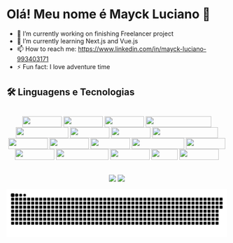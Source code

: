 # Olá! Meu nome é Mayck Luciano 👋

- 🔭 I’m currently working on finishing Freelancer project
- 🌱 I’m currently learning Next.js and Vue.js
- 📫 How to reach me: https://www.linkedin.com/in/mayck-luciano-993403171
- ⚡ Fun fact: I love adventure time
<!-- ### I am a systems development student at Senai-Swiss-Brazilian institution, in addition to the course, I have been studying Front-end development for over 3 years autonomously, using technologies such as html5, css3, javascript, sass, jquery and bootstrap. I'm currently studying React.js and Back-end development.
#### I am currently looking for freelance jobs or employment 🔭 -->

## 🛠 Linguagens e Tecnologias
  
<div style="display: inline_block" align=center><br> 
  <img align='center' height='25' width='90' src='https://img.shields.io/badge/HTML5-DD4B25?logo=html5&logoColor=white'>
  <img align='center' height='25' width='90' src='https://img.shields.io/badge/CSS3-254BDD?logo=css3&logoColor=white'>
  <img align='center' height='25' width='90' src='https://img.shields.io/badge/SASS-CE6B9B?logo=sass&logoColor=white'>
  <img align='center' height='25' width='150' src='https://img.shields.io/badge/JAVASCRIPT-yellow?logo=javascript&logoColor=white'>
  <img align='center' height='25' width='120' src="https://img.shields.io/badge/TYPESCRIPT-blue?logo=typescript&logoColor=white">
  <img align='center' height='25' width='90' src="https://img.shields.io/badge/NODE.js-green?logo=node.js&logoColor=white">
  <img align='center' height='25' width='90' src='https://img.shields.io/badge/REACT-08DCFF?logo=react&logoColor=white'>
  <img align='center' height='25' width='150' src='https://img.shields.io/badge/REACT%20NATIVE-08ABD9?logo=react&logoColor=white'>
  <img align='center' height='25' width='90' src="https://img.shields.io/badge/NEXT-black?logo=next.js&logoColor=white">
  <img align='center' height='25' width='90' src="https://img.shields.io/badge/FIGMA-black?logo=figma&logoColor=white&color=purple">
  <img align='center' height='25' width='90' src="https://img.shields.io/badge/CANVA-blue?logo=canva&logoColor=white">
  <img align='center' height='25' width='120' src="https://img.shields.io/badge/BOOTSTRAP-purple?logo=bootstrap&logoColor=white">
  <img align='center' height='25' width='90' src='https://img.shields.io/badge/PHP-7B7FB5?logo=php&logoColor=white'>
  <img align='center' height='25' width='90' src='https://img.shields.io/badge/MYSQL-30516D?logo=mysql&logoColor=white'>
  <img align='center' height='25' width='120' src="https://img.shields.io/badge/mongodb-green?logo=mongodb&logoColor=white">
  <img align='center' height='25' width='90' src='https://img.shields.io/badge/PYTHON-3F76A5?logo=python&logoColor=white'>
  <img align='center' height='25' width='60' src="https://img.shields.io/badge/GIT-orange?logo=git&logoColor=white">
  <img align='center' height='25' width='90' src="https://img.shields.io/badge/GITHUB-gray?logo=github&logoColor=white">

</div>
<br>
<br>
<div align="center">
  <img height="180em" src="https://github-readme-stats.vercel.app/api?username=mayckl2&show_icons=true&theme=dark&include_all_commits=true&count_private=true"/>
  <img height="180em" src="https://github-readme-stats.vercel.app/api/top-langs/?username=mayckl2&layout=compact&langs_count=7&theme=dark"/>
</div>

![Snake animation](https://github.com/MatthewsTomts/MatthewsTomts/blob/output/github-contribution-grid-snake.svg)
<!--
**MayckL2/MayckL2** is a ✨ _special_ ✨ repository because its `README.md` (this file) appears on your GitHub profile.


Here are some ideas to get you started:

- 🔭 I’m currently working on ...
- 🌱 I’m currently learning ...
- 👯 I’m looking to collaborate on ...
- 🤔 I’m looking for help with ...
- 💬 Ask me about ...
- 📫 How to reach me: ...
- 😄 Pronouns: ...
- ⚡ Fun fact: ...
-->
